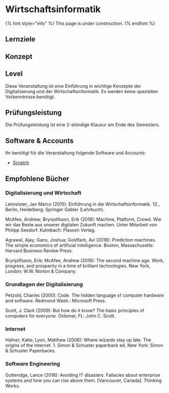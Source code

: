 # Wirtschaftsinformatik

{% hint style="info" %}
This page is under construction.
{% endhint %}

## Lernziele <a id="learning-objectives"></a>

## Konzept <a id="concept"></a>

## Level <a id="level"></a>

Diese Veranstaltung ist eine Einführung in wichtige Konzepte der Digitalisierung und der Wirtschaftsinformatik. Es werden keine speziellen Vorkenntnisse benötigt.

## Prüfungsleistung <a id="examination"></a>

Die Prüfungsleistung ist eine 2-stündige Klausur am Ende des Semesters.

## Software & Accounts <a id="software-and-accounts"></a>

Ihr benötigt für die Veranstaltung folgende Software und Accounts:

* [Scratch](https://scratch.mit.edu/)

## Empfohlene Bücher

### Digitalisierung und Wirtschaft

Leimeister, Jan Marco \(2015\): Einführung in die Wirtschaftsinformatik. 12., Berlin, Heidelberg: Springer Gabler \(Lehrbuch\).

McAfee, Andrew; Brynjolfsson, Erik \(2018\): Machine, Platform, Crowd. Wie wir das Beste aus unserer digitalen Zukunft machen. Unter Mitarbeit von Philipp Seedorf. Kulmbach: Plassen Verlag.

Agrawal, Ajay; Gans, Joshua; Goldfarb, Avi \(2018\): Prediction machines. The simple economics of artificial intelligence. Boston, Massachusetts: Harvard Business Review Press.

Brynjolfsson, Erik; McAfee, Andrew \(2016\): The second machine age. Work, progress, and prosperity in a time of brilliant technologies. New York, London: W.W. Norton & Company.

### Grundlagen der Digitalisierung

Petzold, Charles \(2000\): Code. The hidden language of computer hardware and software. Redmond Wash.: Microsoft Press.

Scott, J. Clark \(2009\): But how do it know? The basic principles of computers for everyone. Oldsmar, FL: John C. Scott.

### Internet

Hafner, Katie; Lyon, Matthew \(2006\): Where wizards stay up late. The origins of the Internet. 1. Simon & Schuster paperback ed. New York: Simon & Schuster Paperbacks.

### Software Engineering

Gutteridge, Lance \(2018\): Avoiding IT disasters. Fallacies about enterprise systems and how you can rise above them. \[Vancouver, Canada\]: Thinking Works.

### 

